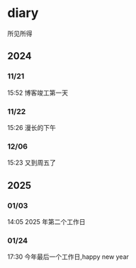 # diary

所见所得

## 2024

### 11/21

15:52 博客竣工第一天

### 11/22

15:26 漫长的下午

### 12/06

15:23 又到周五了

## 2025

### 01/03

14:05 2025 年第二个工作日

### 01/24

17:30 今年最后一个工作日,happy new year

